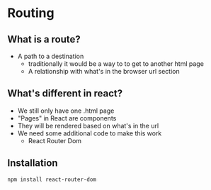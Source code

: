 # Routing

## What is a route?

- A path to a destination
  - traditionally it would be a way to to get to another html page
  - A relationship with what's in the browser url section

## What's different in react?

- We still only have one .html page
- "Pages" in React are components
- They will be rendered based on what's in the url
- We need some additional code to make this work
  - React Router Dom

## Installation

```bash
npm install react-router-dom
```
